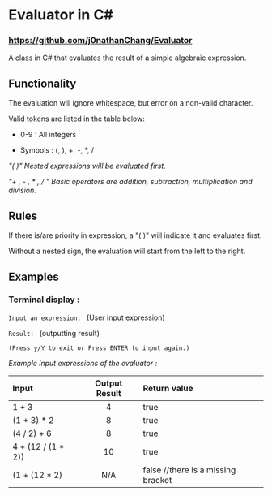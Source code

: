 #  Evaluator in C# 
### <https://github.com/j0nathanChang/Evaluator>
A class in C# that evaluates the result of a simple algebraic expression.


## Functionality

The evaluation will ignore whitespace, but error on a non-valid character.

Valid tokens are listed in the table below:

- 0-9	:  All integers

- Symbols : (, ), +, -, *, /

*"( )" Nested expressions will be evaluated first.*

*"+ , - , \* , / " Basic operators are addition, subtraction, multiplication and division.*

## Rules

If there is/are priority in expression, a "( )" will indicate it and evaluates first.

Without a nested sign, the evaluation will start from the left to the right.

## Examples
### Terminal display :
`Input an expression: ` (User input expression)

`Result: ` (outputting result)

`(Press y/Y to exit or Press ENTER to input again.)`

*Example input expressions of the evaluator :*

|Input	             |Output Result	     |Return value|
|:-------------------|:-----------:|:----------|
| 1 + 3 |	                4|	          true|
| (1 + 3) * 2 |	          8 |        	true|
| (4 / 2) + 6	|          8	 |         true|
| 4 + (12 / (1 * 2)) |	 10	  |       true|
| (1 + (12 * 2) |	       N/A	 |       false //there is a missing bracket|
